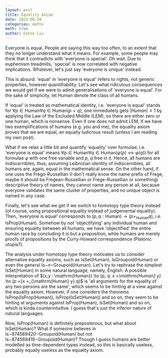 ```yaml
---
layout: post
title: Equality Axiom
date: 2023-08-20
categories: maths
math: true
author: Eaton Liu
---
```


Everyone is equal. People are saying this way too often, to an extent that they no longer understand what it means. For example, some people may think that it contradicts with 'everyone is special'. Oh wait. Due to euphemism treadmills, 'special' is now correlated with negative implications. Whatever, let's just say 'everyone is unique' instead.

This is absurd. 'equal' in 'everyone is equal' refers to rights, not generic properties, however quantifiability. Let's see what ridiculous consequences we would get if we were to admit generalisations of 'everyone is equal'. For the sake of simplicity, let Human denote the class of all humans. 

If 'equal' is treated as mathematical identity, i.e. 'everyone is equal' stands for $\forall p \in \mathrm{Human} \forall q \in \mathrm{Human} (p=q)$, one immediately gets $|Human| \leq 1$ by applying the Law of the Excluded Middle (LEM), so there are either zero or one human, which is nonsense. Even if one does not admit LEM, if we have two exemplifications of humans (e.g. you and me), the equality axiom proves that we are equal, an equally ludicrous result (unless I am reading my own post).

What if we relax a little bit and quantify 'equality' over formulae, i.e. 'everyone is equal' means $\forall p \in \mathrm{Human} \forall q \in \mathrm{Human} (\varphi(p) \leftrightarrow \varphi(q))$ for all formulae $\varphi$ with one free variable and $p$, $q$ free in it. Hence, all humans are indiscernibles, thus, assuming Leibnizian identity of indiscernibles, all humans are, again, equal in the mathematical sense. On the other hand, if one uses the Frego-Russellian (I don't really know the name prefix of Frege, maybe it should be Fregean-Russellian or Frege-Russellian or something) descriptive theory of names, they cannot name any person at all, because everyone validates the same cluster of properties, and no unique object is named in any case.

Finally, let's see what we get if we switch to homotopy type theory instead (of course, using propositional equality instead of judgemental equality). Then, 'everyone is equal' corresponds to $(p, q: \mathrm{Human}) \to (p =_{\mathrm{Human}} q)$, i.e. $\mathrm{IsProp}(\mathrm{Human})$. Somehow by not 'objectifying' any individual human and ensuring equality between all humans, we have 'objectified' the entire human race by concluding it is but a proposition, while humans are merely proofs of propositions by the Curry-Howard correspondence (Platonic utopia?).

The analysis under homotopy type theory motivates us to consider alternative equality axioms, such as $\mathrm{IsSet}(\mathrm{Human})$, $\mathrm{IsGroupoid}(\mathrm{Human})$ or even the general $\mathrm{Is-}n\mathrm{-Groupoid}(\mathrm{Human})$. Let's try to rephrase the simplest $\mathrm{IsSet}(\mathrm{Human})$ in some natural language, namely, English. A possible interpretation of $(x,y : \mathrm{Human}) \to (p, q: x =_\mathrm{Human} y) \to (p =_{x =_{\mathrm{Human} y} q)$ is 'all arguments for the equality of any two persons are the same', which seems to be hinting at a view against the equality axiom. However, if one considers the theorems $\mathrm{IsProp}(\mathrm{IsProp}(\mathrm{Human}))$, $\mathrm{IsProp}(\mathrm{IsSet}(\mathrm{Human}))$ and so on, they seem to be hinting at arguments against $\mathrm{IsProp}(\mathrm{Human})$, $\mathrm{IsSet}(\mathrm{Human})$ and so on, which is kinda counterintuitive. I guess that's just the inferior nature of natural languages.

Now, $\mathrm{IsProp}(\mathrm{Human})$ is definitely preposterous, but what about $\mathrm{IsSet}(\mathrm{Human})$? What if someone believes in $\mathrm{Is-}874569420\mathrm{-Groupoid}(\mathrm{Human})$ but not $\mathrm{Is-}874569419\mathrm{-Groupoid}(\mathrm{Human})$? Though I guess humans are better modelled as time-dependent types instead, so this is basically useless, probably equally useless as the equality axiom.